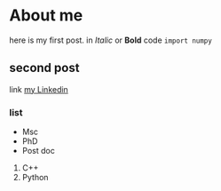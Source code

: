 # About me

here is my first post. in 
*Italic* or **Bold** 
code `import numpy`

## second post

link [my Linkedin](https://www.linkedin.com/in/amir-khosravanizadeh-857a91237/?originalSubdomain=fr)

### list

- Msc
- PhD
- Post doc

1. C++
2. Python  
